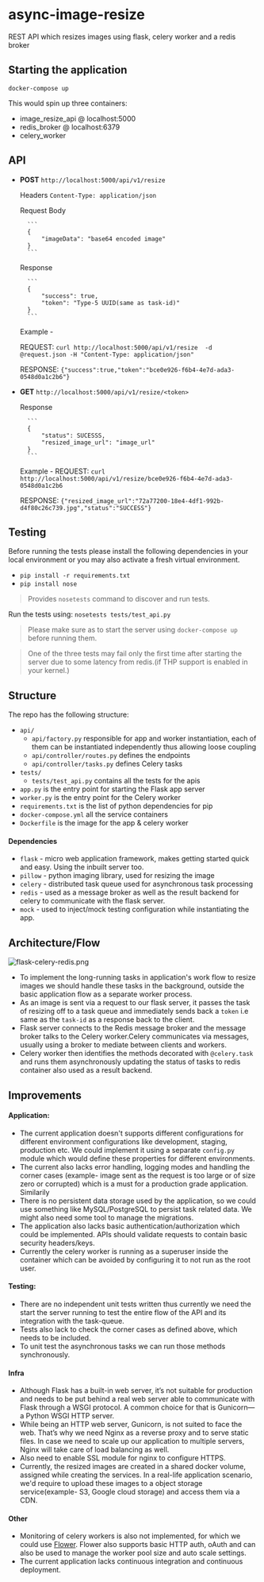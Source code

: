 # async-image-resize
REST API which resizes images using flask, celery worker and a redis broker

## Starting the application
```docker
docker-compose up
```
This would spin up three containers:
- image_resize_api @ localhost:5000
- redis_broker @ localhost:6379
- celery_worker 

## API
- **POST** `http://localhost:5000/api/v1/resize`

    Headers 
     `Content-Type: application/json`
     
    Request Body

        ```
        {
            "imageData": "base64 encoded image"
        }
        ``` 
     Response

        ```
        {
            "success": true,
            "token": "Type-5 UUID(same as task-id)"
        }
        ``` 
    Example - 

    REQUEST: `curl http://localhost:5000/api/v1/resize  -d @request.json -H "Content-Type: application/json"`

    RESPONSE: `{"success":true,"token":"bce0e926-f6b4-4e7d-ada3-0548d0a1c2b6"}`
    
- **GET** `http://localhost:5000/api/v1/resize/<token>`
     
    Response

        ```
        {
            "status": SUCESSS,
            "resized_image_url": "image_url"
        }
        ```
    Example - 
    REQUEST: `curl http://localhost:5000/api/v1/resize/bce0e926-f6b4-4e7d-ada3-0548d0a1c2b6`

    RESPONSE: `{"resized_image_url":"72a77200-18e4-4df1-992b-d4f80c26c739.jpg","status":"SUCCESS"}`

## Testing
Before running the tests please install the following dependencies in your local environment or you may also activate a fresh virtual environment.
- `pip install -r requirements.txt`
- `pip install nose`
>Provides `nosetests` command to discover and run tests.

Run the tests using: `nosetests tests/test_api.py`
> Please make sure as to start the server using `docker-compose up` before running them.

> One of the three tests may fail only the first time after starting the server due to some latency from redis.(if THP support is enabled in your kernel.)

## Structure
The repo has the following structure:
- `api/` 
  - `api/factory.py` responsible for app and worker instantiation, each of them can be instantiated independently thus allowing loose coupling
  - `api/controller/routes.py` defines the endpoints
  - `api/controller/tasks.py` defines Celery tasks
- `tests/`
  - `tests/test_api.py` contains all the tests for the apis
- `app.py` is the entry point for starting the Flask app server
- `worker.py` is the entry point for the Celery worker
- `requirements.txt` is the list of python dependencies for pip
- `docker-compose.yml` all the service containers
- `Dockerfile` is the image for the app & celery worker

#### Dependencies
 - `flask` - micro web application framework, makes getting started quick and easy. Using the inbuilt server too.
 - `pillow` - python imaging library, used for resizing the image
 - `celery` - distributed task queue used for asynchronous task processing
 - `redis` - used as a message broker as well as the result backend for celery to communicate with the flask server.
-  `mock` - used to inject/mock testing configuration while instantiating the app.

## Architecture/Flow
![flask-celery-redis.png](https://github.com/anuragdhingra/cogent-assignment/blob/develop/flask-celery-redis.png)
- To implement the long-running tasks in application's work flow to resize images we should handle these tasks in the background, outside the basic application flow as a separate worker process.
- As an image is sent via a request to our flask server, it passes the task of resizing off to a task queue and immediately sends back a `token` i.e same as the `task-id` as a response back to the client.
- Flask server connects to the Redis message broker and the message broker talks to the Celery worker.Celery communicates via messages, usually using a broker to mediate between clients and workers. 
- Celery worker then identifies the methods decorated with `@celery.task` and runs them asynchronously updating the status of tasks to redis container also used as a result backend.


## Improvements
#### Application:
- The current application doesn't supports different configurations for different environment configurations like development, staging, production etc. We could implement it using a separate `config.py` module which would define these properties for different environments.
- The current also lacks error handling, logging modes and handling the corner cases (example- image sent as the request is too large or of size zero or corrupted) which is a must for a production grade application. Similarily 
- There is no persistent data storage used by the application, so we could use something like MySQL/PostgreSQL to persist task related data. We might also need some tool to manage the migrations.
- The application also lacks basic authentication/authorization which could be implemented. APIs should validate requests to contain basic security headers/keys.
- Currently the celery worker is running as a superuser inside the container which can be avoided by configuring it to not run as the root user.

#### Testing:
- There are no independent unit tests written thus currently we need the start the server running to test the entire flow of the API and its integration with the task-queue.
- Tests also lack to check the corner cases as defined above, which needs to be included.
- To unit test the asynchronous tasks we can run those methods synchronously. 

#### Infra
- Although Flask has a built-in web server, it’s not suitable for production and needs to be put behind a real web server able to communicate with Flask through a WSGI protocol. A common choice for that is Gunicorn— a Python WSGI HTTP server.
- While being an HTTP web server, Gunicorn, is not suited to face the web. That’s why we need Nginx as a reverse proxy and to serve static files. In case we need to scale up our application to multiple servers, Nginx will take care of load balancing as well.
- Also need to enable SSL module for nginx to configure HTTPS.
- Currently, the resized images are created in a shared docker volume, assigned while creating the services. In a real-life application scenario, we'd require to upload these images to a object storage service(example- S3, Google cloud storage) and access them via a CDN. 

#### Other
- Monitoring of celery workers is also not implemented, for which we could use [Flower](https://flower.readthedocs.io/en/latest/). Flower also supports basic HTTP auth, oAuth and can also be used to manage the worker pool size and auto scale settings.
- The current application lacks continuous integration and continuous deployment.
